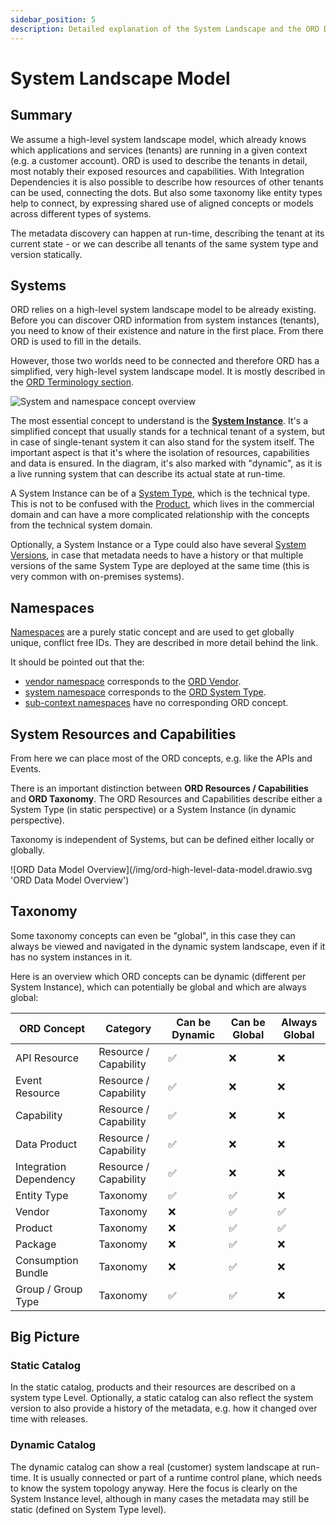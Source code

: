 ```yaml
---
sidebar_position: 5
description: Detailed explanation of the System Landscape and the ORD Data model.
---
```


# System Landscape Model

## Summary

We assume a high-level system landscape model, which already knows which applications and services (tenants) are running in a given context (e.g. a customer account).
ORD is used to describe the tenants in detail, most notably their exposed resources and capabilities.
With Integration Dependencies it is also possible to describe how resources of other tenants can be used, connecting the dots.
But also some taxonomy like entity types help to connect, by expressing shared use of aligned concepts or models across different types of systems.

The metadata discovery can happen at run-time, describing the tenant at its current state - or we can describe all tenants of the same system type and version statically.

## Systems

ORD relies on a high-level system landscape model to be already existing.
Before you can discover ORD information from system instances (tenants), you need to know of their existence and nature in the first place.
From there ORD is used to fill in the details.

However, those two worlds need to be connected and therefore ORD has a simplified, very high-level system landscape model.
It is mostly described in the [ORD Terminology section](../index.md#terminology).

![System and namespace concept overview](/img/system-landscape/system.drawio.svg)

The most essential concept to understand is the **[System Instance](../index.md#def-system-instance)**.
It's a simplified concept that usually stands for a technical tenant of a system, but in case of single-tenant system it can also stand for the system itself.
The important aspect is that it's where the isolation of resources, capabilities and data is ensured.
In the diagram, it's also marked with "dynamic", as it is a live running system that can describe its actual state at run-time.

A System Instance can be of a [System Type](../index.md#def-system-type), which is the technical type.
This is not to be confused with the [Product](../index.md#def-product), which lives in the commercial domain and can have a more complicated relationship with the concepts from the technical system domain.

Optionally, a System Instance or a Type could also have several [System Versions](../index.md#def-system-version), in case that metadata needs to have a history or that multiple versions of the same System Type are deployed at the same time (this is very common with on-premises systems).

## Namespaces

[Namespaces](../index.md#namespaces) are a purely static concept and are used to get globally unique, conflict free IDs.
They are described in more detail behind the link.

It should be pointed out that the:

- [vendor namespace](../index.md#vendor-namespace) corresponds to the [ORD Vendor](../interfaces/Document.md#vendor).
- [system namespace](../index.md#system-namespace) corresponds to the [ORD System Type](../index.md#def-system-type).
- [sub-context namespaces](../index.md#subcontext-namespace) have no corresponding ORD concept.

## System Resources and Capabilities

From here we can place most of the ORD concepts, e.g. like the APIs and Events.

There is an important distinction between **ORD Resources / Capabilities** and **ORD Taxonomy**.
The ORD Resources and Capabilities describe either a System Type (in static perspective) or a System Instance (in dynamic perspective).

Taxonomy is independent of Systems, but can be defined either locally or globally.

<div style={{"text-align": "left"}}>
![ORD Data Model Overview](/img/ord-high-level-data-model.drawio.svg 'ORD Data Model Overview')
</div>

## Taxonomy

Some taxonomy concepts can even be "global", in this case they can always be viewed and navigated in the dynamic system landscape, even if it has no system instances in it.

Here is an overview which ORD concepts can be dynamic (different per System Instance), which can potentially be global and which are always global:

| ORD Concept            | Category              | Can be Dynamic | Can be Global | Always Global |
| ---------------------- | --------------------- | -------------- | ------------- | ------------- |
| API Resource           | Resource / Capability | ✅             | ❌            | ❌            |
| Event Resource         | Resource / Capability | ✅             | ❌            | ❌            |
| Capability             | Resource / Capability | ✅             | ❌            | ❌            |
| Data Product           | Resource / Capability | ✅             | ❌            | ❌            |
| Integration Dependency | Resource / Capability | ✅             | ❌            | ❌            |
| Entity Type            | Taxonomy              | ✅             | ✅            | ❌            |
| Vendor                 | Taxonomy              | ❌             | ✅            | ✅            |
| Product                | Taxonomy              | ❌             | ✅            | ✅            |
| Package                | Taxonomy              | ❌             | ✅            | ❌            |
| Consumption Bundle     | Taxonomy              | ❌             | ✅            | ❌            |
| Group / Group Type     | Taxonomy              | ✅             | ✅            | ❌            |

## Big Picture

### Static Catalog

In the static catalog, products and their resources are described on a system type Level.
Optionally, a static catalog can also reflect the system version to also provide a history of the metadata, e.g. how it changed over time with releases.

### Dynamic Catalog

The dynamic catalog can show a real (customer) system landscape at run-time.
It is usually connected or part of a runtime control plane, which needs to know the system topology anyway.
Here the focus is clearly on the System Instance level, although in many cases the metadata may still be static (defined on System Type level).
